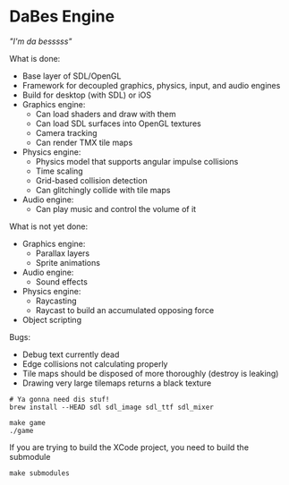 DaBes Engine
============

_"I'm da besssss"_

What is done:
* Base layer of SDL/OpenGL
* Framework for decoupled graphics, physics, input, and audio engines
* Build for desktop (with SDL) or iOS
* Graphics engine:
    * Can load shaders and draw with them
    * Can load SDL surfaces into OpenGL textures
    * Camera tracking
    * Can render TMX tile maps
* Physics engine:
    * Physics model that supports angular impulse collisions
    * Time scaling
    * Grid-based collision detection
    * Can glitchingly collide with tile maps
* Audio engine:
    * Can play music and control the volume of it

What is not yet done:
* Graphics engine:
    * Parallax layers
    * Sprite animations
* Audio engine:
    * Sound effects
* Physics engine:
    * Raycasting
    * Raycast to build an accumulated opposing force
* Object scripting

Bugs:
* Debug text currently dead
* Edge collisions not calculating properly
* Tile maps should be disposed of more thoroughly (destroy is leaking)
* Drawing very large tilemaps returns a black texture

```
# Ya gonna need dis stuf!
brew install --HEAD sdl sdl_image sdl_ttf sdl_mixer

make game
./game
```

If you are trying to build the XCode project, you need to build the submodule
```
make submodules
```
